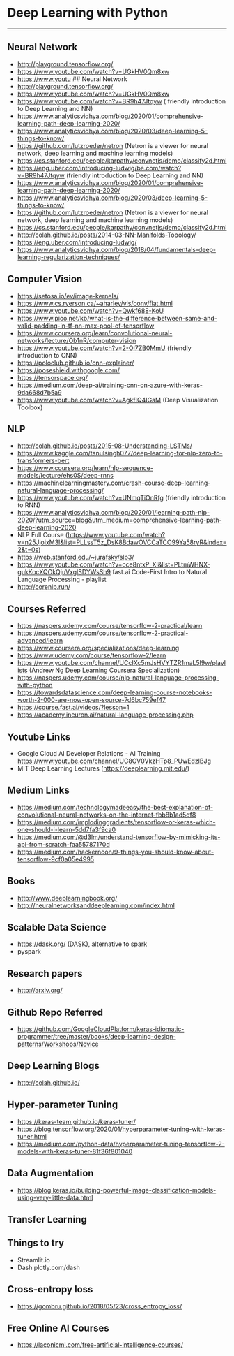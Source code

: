 # Deep Learning with Python
<!--![deeplearning](images/deeplearn.jpeg)-->

___

## Neural Network
- http://playground.tensorflow.org/
- https://www.youtube.com/watch?v=UGkHV0Qm8xw
- https://www.youtu ## Neural Network
- http://playground.tensorflow.org/
- https://www.youtube.com/watch?v=UGkHV0Qm8xw
- https://www.youtube.com/watch?v=BR9h47Jtqyw ( friendly introduction to
  Deep Learning and NN)
- https://www.analyticsvidhya.com/blog/2020/01/comprehensive-learning-path-deep-learning-2020/
- https://www.analyticsvidhya.com/blog/2020/03/deep-learning-5-things-to-know/
- https://github.com/lutzroeder/netron (Netron is a viewer for neural
  network, deep learning and machine learning models)
- https://cs.stanford.edu/people/karpathy/convnetjs/demo/classify2d.html
- https://eng.uber.com/introducing-ludwig/be.com/watch?v=BR9h47Jtqyw (friendly introduction to
  Deep Learning and NN)
- https://www.analyticsvidhya.com/blog/2020/01/comprehensive-learning-path-deep-learning-2020/
- https://www.analyticsvidhya.com/blog/2020/03/deep-learning-5-things-to-know/
- https://github.com/lutzroeder/netron (Netron is a viewer for neural
  network, deep learning and machine learning models)
- https://cs.stanford.edu/people/karpathy/convnetjs/demo/classify2d.html
- http://colah.github.io/posts/2014-03-NN-Manifolds-Topology/
- https://eng.uber.com/introducing-ludwig/
- https://www.analyticsvidhya.com/blog/2018/04/fundamentals-deep-learning-regularization-techniques/


## Computer Vision
- https://setosa.io/ev/image-kernels/
- https://www.cs.ryerson.ca/~aharley/vis/conv/flat.html
- https://www.youtube.com/watch?v=Qwkf688-KoU
- https://www.pico.net/kb/what-is-the-difference-between-same-and-valid-padding-in-tf-nn-max-pool-of-tensorflow
- https://www.coursera.org/learn/convolutional-neural-networks/lecture/Ob1nR/computer-vision
- https://www.youtube.com/watch?v=2-Ol7ZB0MmU (friendly introduction to
  CNN)
- https://poloclub.github.io/cnn-explainer/
- https://poseshield.withgoogle.com/
- https://tensorspace.org/
- https://medium.com/deep-ai/training-cnn-on-azure-with-keras-9da668d7b5a9
- https://www.youtube.com/watch?v=AgkfIQ4IGaM (Deep Visualization
  Toolbox)

## NLP
- http://colah.github.io/posts/2015-08-Understanding-LSTMs/
- https://www.kaggle.com/tanulsingh077/deep-learning-for-nlp-zero-to-transformers-bert
- https://www.coursera.org/learn/nlp-sequence-models/lecture/ehs0S/deep-rnns
- https://machinelearningmastery.com/crash-course-deep-learning-natural-language-processing/
- https://www.youtube.com/watch?v=UNmqTiOnRfg (friendly introduction to
  RNN)
- https://www.analyticsvidhya.com/blog/2020/01/learning-path-nlp-2020/?utm_source=blog&utm_medium=comprehensive-learning-path-deep-learning-2020  
- NLP Full Course
  (https://www.youtube.com/watch?v=n25JjoixM3I&list=PLLssT5z_DsK8BdawOVCCaTCO99Ya58ryR&index=2&t=0s)
- https://web.stanford.edu/~jurafsky/slp3/  
- https://www.youtube.com/watch?v=cce8ntxP_XI&list=PLtmWHNX-gukKocXQOkQjuVxglSDYWsSh9
  fast.ai Code-First Intro to Natural Language Processing - playlist
- http://corenlp.run/  
  


## Courses Referred
- https://naspers.udemy.com/course/tensorflow-2-practical/learn
- https://naspers.udemy.com/course/tensorflow-2-practical-advanced/learn
- https://www.coursera.org/specializations/deep-learning
- https://www.udemy.com/course/tensorflow-2/learn
- https://www.youtube.com/channel/UCcIXc5mJsHVYTZR1maL5l9w/playlists
  (Andrew Ng Deep Learning Coursera Specialization)
- https://naspers.udemy.com/course/nlp-natural-language-processing-with-python
- https://towardsdatascience.com/deep-learning-course-notebooks-worth-2-000-are-now-open-source-7d6bc759ef47
- https://course.fast.ai/videos/?lesson=1
- https://academy.ineuron.ai/natural-language-processing.php

## Youtube Links
- Google Cloud AI Developer Relations - AI Training
  https://www.youtube.com/channel/UC8OV0VkzHTp8_PUwEdzlBJg
- MIT Deep Learning Lectures (https://deeplearning.mit.edu/)

## Medium Links
- https://medium.com/technologymadeeasy/the-best-explanation-of-convolutional-neural-networks-on-the-internet-fbb8b1ad5df8
- https://medium.com/implodinggradients/tensorflow-or-keras-which-one-should-i-learn-5dd7fa3f9ca0
- https://medium.com/@d3lm/understand-tensorflow-by-mimicking-its-api-from-scratch-faa55787170d
- https://medium.com/hackernoon/9-things-you-should-know-about-tensorflow-9cf0a05e4995

## Books
- http://www.deeplearningbook.org/
- http://neuralnetworksanddeeplearning.com/index.html

## Scalable Data Science
- https://dask.org/ (DASK), alternative to spark
- pyspark

## Research papers
- http://arxiv.org/

## Github Repo Referred
- https://github.com/GoogleCloudPlatform/keras-idiomatic-programmer/tree/master/books/deep-learning-design-patterns/Workshops/Novice

## Deep Learning Blogs
- http://colah.github.io/

## Hyper-parameter Tuning
- https://keras-team.github.io/keras-tuner/
- https://blog.tensorflow.org/2020/01/hyperparameter-tuning-with-keras-tuner.html
- https://medium.com/python-data/hyperparameter-tuning-tensorflow-2-models-with-keras-tuner-81f36f801040

## Data Augmentation
- https://blog.keras.io/building-powerful-image-classification-models-using-very-little-data.html

## Transfer Learning

## Things to try
- Streamlit.io
- Dash plotly.com/dash

## Cross-entropy loss
- https://gombru.github.io/2018/05/23/cross_entropy_loss/

## Free Online AI Courses
- https://laconicml.com/free-artificial-intelligence-courses/